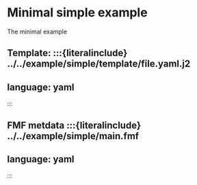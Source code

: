 # Minimal simple example

The minimal example

Template:
:::{literalinclude} ../../example/simple/template/file.yaml.j2
---
language: yaml
---
:::

FMF metdata
:::{literalinclude} ../../example/simple/main.fmf
---
language: yaml
---
:::
